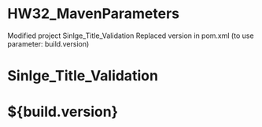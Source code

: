 # HW32_MavenParameters
 Modified project Sinlge_Title_Validation
 Replaced version in pom.xml (to use parameter: build.version)
 
  #       <artifactId>Sinlge_Title_Validation</artifactId>
  #          <!-- <version>1.1</version> -->
  #          <version>${build.version}</version>
 
